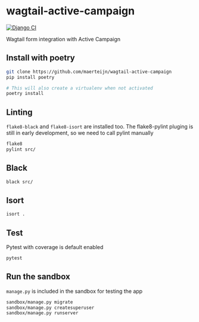 # wagtail-active-campaign
[![Django CI](https://github.com/maerteijn/wagtail-active-campaign/actions/workflows/ci.yml/badge.svg)](https://github.com/maerteijn/wagtail-active-campaign/actions/workflows/ci.yml)

Wagtail form integration with Active Campaign

## Install with poetry
```bash
git clone https://github.com/maerteijn/wagtail-active-campaign
pip install poetry

# This will also create a virtualenv when not activated
poetry install
```

## Linting
`flake8-black` and `flake8-isort` are installed too. The flake8-pylint pluging is still
in early development, so we need to call pylint manually
```bash
flake8
pylint src/
```

## Black
```bash
black src/
```

## Isort
```bash
isort .
```

## Test
Pytest with coverage is default enabled
```bash
pytest
```

## Run the sandbox
`manage.py` is included in the sandbox for testing the app
```bash
sandbox/manage.py migrate
sandbox/manage.py createsuperuser
sandbox/manage.py runserver
```

